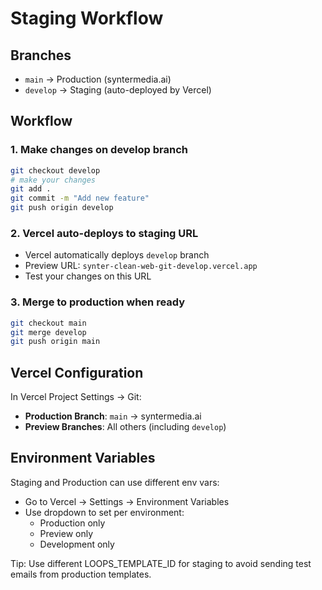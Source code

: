 # Staging Workflow

## Branches

- `main` → Production (syntermedia.ai)
- `develop` → Staging (auto-deployed by Vercel)

## Workflow

### 1. Make changes on develop branch
```bash
git checkout develop
# make your changes
git add .
git commit -m "Add new feature"
git push origin develop
```

### 2. Vercel auto-deploys to staging URL
- Vercel automatically deploys `develop` branch
- Preview URL: `synter-clean-web-git-develop.vercel.app`
- Test your changes on this URL

### 3. Merge to production when ready
```bash
git checkout main
git merge develop
git push origin main
```

## Vercel Configuration

In Vercel Project Settings → Git:
- **Production Branch**: `main` → syntermedia.ai
- **Preview Branches**: All others (including `develop`)

## Environment Variables

Staging and Production can use different env vars:
- Go to Vercel → Settings → Environment Variables
- Use dropdown to set per environment:
  - Production only
  - Preview only
  - Development only

Tip: Use different LOOPS_TEMPLATE_ID for staging to avoid sending test emails from production templates.
